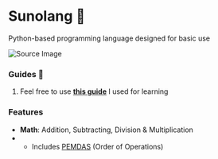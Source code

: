 # Sunolang 🐍
Python-based programming language designed for basic use

![Source Image](https://github.com/user-attachments/assets/822537ca-8a94-4d20-acad-2b5ac9fbc070)

### Guides 📖
1. Feel free to use **[this guide](https://www.youtube.com/watch?v=Eythq9848Fg&list=PLZQftyCk7_SdoVexSmwy_tBgs7P0b97yD)** I used for learning

### Features
* **Math**: Addition, Subtracting, Division & Multiplication
* * Includes [PEMDAS](https://en.wikipedia.org/wiki/Order_of_operations) (Order of Operations)
